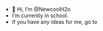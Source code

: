 - 👋 Hi, I’m @NewcoolH2o
- I'm currently in school.
- If you have any ideas for me, go to 

<!---
NewcoolH2o/NewcoolH2o is a ✨ special ✨ repository because its `README.md` (this file) appears on your GitHub profile.
You can click the Preview link to take a look at your changes.
--->
